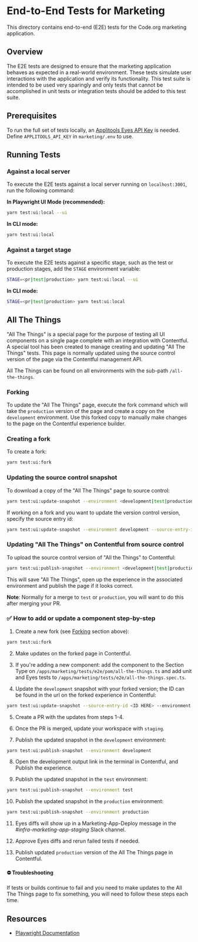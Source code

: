 # End-to-End Tests for Marketing

This directory contains end-to-end (E2E) tests for the Code.org marketing application.

## Overview

The E2E tests are designed to ensure that the marketing application behaves as expected in a real-world environment. These tests simulate user interactions with the application and verify its functionality. This test suite is intended to be used very sparingly and only tests that cannot be accomplished in unit tests or integration tests should be added to this test suite.

## Prerequisites

To run the full set of tests locally, an [Applitools Eyes API Key](https://applitools.com/tutorials/getting-started/retrieve-api-key) is needed. Define `APPLITOOLS_API_KEY` in `marketing/.env` to use.

## Running Tests

### Against a local server

To execute the E2E tests against a local server running on `localhost:3001`, run the following command:

**In Playwright UI Mode (recommended):**

```bash
yarn test:ui:local --ui
```

**In CLI mode:**

```bash
yarn test:ui:local
```

### Against a target stage

To execute the E2E tests against a specific stage, such as the test or production stages, add the `STAGE` environment variable:

```bash
STAGE=<pr|test|production> yarn test:ui:local --ui
```

**In CLI mode:**

```bash
STAGE=<pr|test|production> yarn test:ui:local
```

## All The Things

"All The Things" is a special page for the purpose of testing all UI components on a single page complete with an integration with Contentful. A special tool has been created to manage creating and updating "All The Things" tests. This page is normally updated using the source control version of the page via the Contentful management API.

All The Things can be found on all environments with the sub-path `/all-the-things`.

### Forking

To update the "All The Things" page, execute the fork command which will take the `production` version of the page and create a copy on the `development` environment. Use this forked copy to manually make changes to the page on the Contentful experience builder.

### Creating a fork

To create a fork:

```bash
yarn test:ui:fork
```

### Updating the source control snapshot

To download a copy of the "All The Things" page to source control:

```bash
yarn test:ui:update-snapshot --environment <development|test|production>
```

If working on a fork and you want to update the version control version, specify the source entry id:

```bash
yarn test:ui:update-snapshot --environment development --source-entry-id <fork experience entry id>
```

### Updating "All The Things" on Contentful from source control

To upload the source control version of "All the Things" to Contentful:

```bash
yarn test:ui:publish-snapshot --environment <development|test|production>
```

This will save "All The Things", open up the experience in the associated environment and publish the page if it looks correct.

**Note**: Normally for a merge to `test` or `production`, you will want to do this after merging your PR.

### ✅ How to add or update a component step-by-step

1. Create a new fork (see [Forking](#forking) section above):

```bash
yarn test:ui:fork
```

2. Make updates on the forked page in Contentful.

3. If you're adding a new component: add the component to the Section Type on `/apps/marketing/tests/e2e/pom/all-the-things.ts` and add unit and Eyes tests to `/apps/marketing/tests/e2e/all-the-things.spec.ts`.

4. Update the `development` snapshot with your forked version; the ID can be found in the url on the forked experience in Contentful:

```bash
yarn test:ui:update-snapshot --source-entry-id <ID HERE> --environment development
```

5. Create a PR with the updates from steps 1-4.

6. Once the PR is merged, update your workspace with `staging`.

7. Publish the updated snapshot in the `development` environment:

```bash
yarn test:ui:publish-snapshot --environment development
```

8. Open the development output link in the terminal in Contentful, and Publish the experience.

9. Publish the updated snapshot in the `test` environment:

```bash
yarn test:ui:publish-snapshot --environment test
```

10. Publish the updated snapshot in the `production` environment:

```bash
yarn test:ui:publish-snapshot --environment production
```

11. Eyes diffs will show up in a Marketing-App-Deploy message in the _#infra-marketing-app-staging_ Slack channel.

12. Approve Eyes diffs and rerun failed tests if needed.

13. Publish updated `production` version of the All The Things page in Contentful.

#### ⛔️ Troubleshooting

If tests or builds continue to fail and you need to make updates to the All The Things page to fix something, you will need to follow these steps each time.

## Resources

- [Playwright Documentation](https://playwright.dev/docs/intro)
